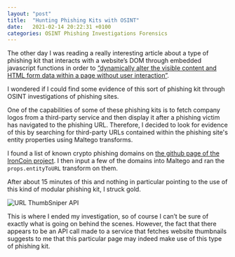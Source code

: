 ```yaml
---
layout: "post"
title:  "Hunting Phishing Kits with OSINT"
date:   2021-02-14 20:22:31 +0100
categories: OSINT Phishing Investigations Forensics
---
```


The other day I was reading a really interesting article about a type of phishing kit that interacts with a website’s DOM through embedded javascript functions in order to [“dynamically alter the visible content and HTML form data within a page without user interaction”](https://community.riskiq.com/article/a068810a). 

I wondered if I could find some evidence of this sort of phishing kit through OSINT investigations of phishing sites. 

One of the capabilities of some of these phishing kits is to fetch company logos from a third-party service and then display it after a phishing victim has navigated to the phishing URL. Therefore, I decided to look for evidence of this by searching for third-party URLs contained within the phishing site's entity properties using Maltego transforms.

I found a list of known crypto phishing domains on [the github page of the IronCoin project](https://github.com/ironcoinext/IronCoin). I then input a few of the domains into Maltego and ran the `props.entityToURL` transform on them.

After about 15 minutes of this and nothing in particular pointing to the use of this kind of modular phishing kit, I struck gold. 

![URL ThumbSniper API]({{site.url}}/images/blog_phishing.jpg "Maltego investigation results pointing to third-party thumbnail fetching service.")

This is where I ended my investigation, so of course I can’t be sure of exactly what is going on behind the scenes. However, the fact that there appears to be an API call made to a service that fetches website thumbnails suggests to me that this particular page may indeed make use of this type of phishing kit.